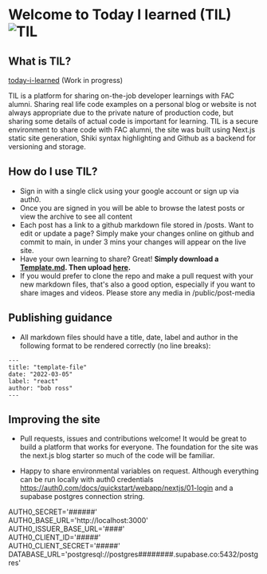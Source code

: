 # Welcome to Today I learned (TIL)![TIL](https://user-images.githubusercontent.com/78092825/156944380-e899ff7a-9674-4195-9ebe-8b472427bc0c.svg)

## What is TIL?

[today-i-learned](https://today-i-learned-fac.vercel.app/) (Work in progress)

TIL is a platform for sharing on-the-job developer learnings with FAC alumni. Sharing real life code examples on a personal blog or website is not always appropriate due to the private nature of production code, but sharing some details of actual code is important for learning. TIL is a secure environment to share code with FAC alumni, the site was built using Next.js static site generation, Shiki syntax highlighting and Github as a backend for versioning and storage.

## How do I use TIL?

- Sign in with a single click using your google account or sign up via auth0.
- Once you are signed in you will be able to browse the latest posts or view the archive to see all content
- Each post has a link to a github markdown file stored in /posts. Want to edit or update a page? Simply make your changes online on github and commit to main, in under 3 mins your changes will appear on the live site.
- Have your own learning to share? Great! <b>Simply
  download a [Template.md](https://github.com/duckRabbitPy/TIL/files/8496976/Template.md). Then upload <a href="https://github.com/duckRabbitPy/TIL/upload/main/posts">here</a>.</b>
- If you would prefer to clone the repo and make a pull request with your new markdown files, that's also a good option, especially if you want to share images and videos. Please store any media in /public/post-media

## Publishing guidance

- All markdown files should have a title, date, label and author in the following format to be rendered correctly (no line breaks):

```
---
title: "template-file"
date: "2022-03-05"
label: "react"
author: "bob ross"
---

```

## Improving the site

- Pull requests, issues and contributions welcome! It would be great to build a platform that works for everyone. The foundation for the site was the next.js blog starter so much of the code will be familiar.

- Happy to share environmental variables on request. Although everything can be run locally with auth0 credentials https://auth0.com/docs/quickstart/webapp/nextjs/01-login and a supabase postgres connection string.

AUTH0_SECRET='######' </br>
AUTH0_BASE_URL='http://localhost:3000' </br>
AUTH0_ISSUER_BASE_URL='####' </br>
AUTH0_CLIENT_ID='#####' </br>
AUTH0_CLIENT_SECRET='#####' </br>
DATABASE_URL='postgresql://postgres########.supabase.co:5432/postgres'
